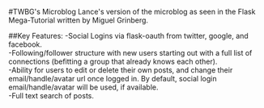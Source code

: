 #TWBG's Microblog
Lance's version of the microblog as seen in the Flask Mega-Tutorial written by Miguel Grinberg.

##Key Features:
-Social Logins via flask-oauth from twitter, google, and facebook.  
-Following/follower structure with new users starting out with a full list of connections (befitting a group that already knows each other).  
-Ability for users to edit or delete their own posts, and change their email/handle/avatar url once logged in.  By default, social login email/handle/avatar will be used, if available.  
-Full text search of posts.
